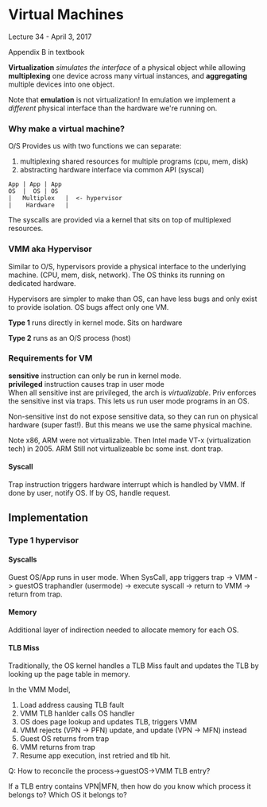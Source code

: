 # Virtual Machines
Lecture 34 - April 3, 2017

Appendix B in textbook


**Virtualization** _simulates the interface_ of a physical object while allowing **multiplexing** one device across many virtual instances, and **aggregating** multiple devices into one object. 

Note that **emulation** is not virtualization! In emulation we implement a _different_ physical interface than the hardware we're running on. 

### Why make a virtual machine?
O/S Provides us with two functions we can separate: 

1. multiplexing shared resources for multiple programs (cpu, mem, disk)
2. abstracting hardware interface via common API (syscal) 
 
```
App | App | App      
OS  |  OS | OS    
|   Multiplex   |  <- hypervisor   
|    Hardware   |  
```
The syscalls are provided via a kernel that sits on top of multiplexed resources. 

### VMM aka Hypervisor
Similar to O/S, hypervisors provide a physical interface to the underlying machine. (CPU, mem, disk, network). The OS thinks its running on dedicated hardware. 

Hypervisors are simpler to make than OS, can have less bugs and only exist to provide isolation. OS bugs affect only one VM. 

**Type 1** runs directly in kernel mode. Sits on hardware

**Type 2** runs as an O/S process (host)

### Requirements for VM
**sensitive** instruction can only be run in kernel mode.  
**privileged** instruction causes trap in user mode   
When all sensitive inst are privileged, the arch is *virtualizable*. Priv enforces the sensitive inst via traps. This lets us run user mode programs in an OS. 

Non-sensitive inst do not expose sensitive data, so they can run on physical hardware (super fast!). But this means we use the same physical machine. 

Note x86, ARM were not virtualizable. Then Intel made VT-x (virtualization tech) in 2005. ARM Still not virtualizeable bc some inst. dont trap. 

#### Syscall 
Trap instruction triggers hardware interrupt which is handled by VMM. If done by user, notify OS. If by OS, handle request. 

## Implementation
### Type 1 hypervisor

#### Syscalls
Guest OS/App runs in user mode. When SysCall, app triggers trap -> VMM -> guestOS traphandler (usermode) -> execute syscall -> return to VMM -> return from trap. 

#### Memory
Additional layer of indirection needed to allocate memory for each OS. 

#### TLB Miss
Traditionally, the OS kernel handles a TLB Miss fault and updates the TLB by looking up the page table in memory. 

In the VMM Model,

1. Load address causing TLB fault
2. VMM TLB hanlder calls OS handler
3. OS does page lookup and updates TLB, triggers VMM
4. VMM rejects (VPN -> PFN) update, and update (VPN -> MFN) instead
5. Guest OS returns from trap
6. VMM returns from trap
7. Resume app execution, inst retried and tlb hit. 

Q: How to reconcile the process->guestOS->VMM TLB entry? 

If a TLB entry contains VPN|MFN, then how do you know which process it belongs to? Which OS it belongs to?



